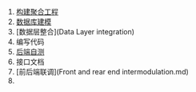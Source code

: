 1. [构建聚合工程](create_pom.md)
2. [数据库建模](PDMan_notice.md)
3. [数据层整合](Data Layer integration)
4. 编写代码
5. [后端自测](foodie_backend_self_testing.md)
6. 接口文档
7. [前后端联调](Front and rear end intermodulation.md)
8. 

